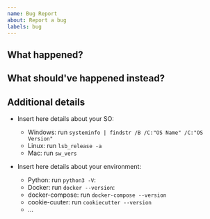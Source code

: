 ```yaml
---
name: Bug Report
about: Report a bug
labels: bug
---
```


## What happened?

## What should've happened instead?

## Additional details

- Insert here details about your SO:

    * Windows: run `systeminfo | findstr /B /C:"OS Name" /C:"OS Version"`
    * Linux: run `lsb_release -a`
    * Mac: run `sw_vers`

- Insert here details about your environment:

    * Python: run `python3 -V`:
    * Docker: run `docker --version`:
    * docker-compose: run `docker-compose --version`
    * cookie-cuuter: run `cookiecutter --version`
    * ...

